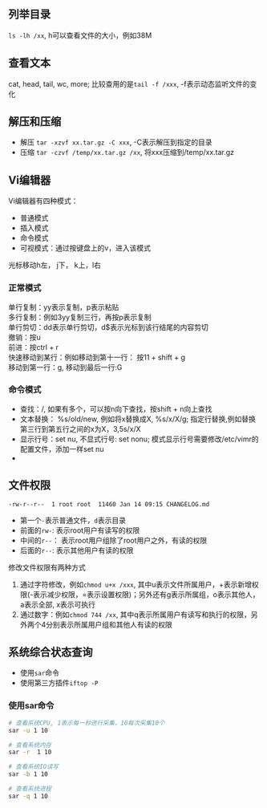 
## 列举目录
`ls -lh /xx`, h可以查看文件的大小，例如38M

## 查看文本
cat, head, tail, wc, more; 比较查用的是`tail -f /xxx`, -f表示动态监听文件的变化


## 解压和压缩

- 解压
`tar -xzvf xx.tar.gz -C xxx`, -C表示解压到指定的目录
- 压缩
`tar -czvf /temp/xx.tar.gz /xx`, 将xxx压缩到/temp/xx.tar.gz

## Vi编辑器
Vi编辑器有四种模式：
- 普通模式
- 插入模式
- 命令模式
- 可视模式：通过按键盘上的v，进入该模式

光标移动h左， j下， k上，l右

### 正常模式
单行复制：yy表示复制，p表示粘贴     
多行复制：例如3yy复制三行，再按p表示复制       
单行剪切：dd表示单行剪切，d$表示光标到该行结尾的内容剪切   
撤销：按u   
前进：按ctrl + r    
快速移动到某行：例如移动到第十一行： 按11 + shift + g    
移动到第一行：g, 移动到最后一行:G  
### 命令模式
- 查找：/, 如果有多个，可以按n向下查找，按shift + n向上查找
- 文本替换： %s/old/new, 例如将x替换成X, %s/x/X/g; 指定行替换,例如替换第三行到第五行之间的x为X，3,5s/x/X
- 显示行号：set nu, 不显式行号: set nonu; 模式显示行号需要修改/etc/vimr的配置文件，添加一样set nu
-  


## 文件权限
`-rw-r--r--  1 root root  11460 Jan 14 09:15 CHANGELOG.md`   
- 第一个`-`表示普通文件，`d`表示目录
- 前面的`rw-`: 表示root用户有读写的权限
- 中间的`r--`： 表示root用户组除了root用户之外，有读的权限
- 后面的`r--`: 表示其他用户有读的权限

修改文件权限有两种方式
1. 通过字符修改，例如`chmod u+x /xxx`, 其中u表示文件所属用户，+表示新增权限(-表示减少权限，=表示设置权限)；另外还有g表示所属组，o表示其他人，a表示全部, x表示可执行
2. 通过数字：例如`chmod 744 /xx`, 其中q表示所属用户有读写和执行的权限，另外两个4分别表示所属用户组和其他人有读的权限

## 系统综合状态查询
- 使用`sar`命令
- 使用第三方插件`iftop -P`

### 使用sar命令
```sh
# 查看系统CPU, 1表示每一秒进行采集，10每次采集10个
sar -u 1 10

# 查看系统内存
sar -r  1 10

# 查看系统IO读写
sar -b 1 10

# 查看系统进程
sar -q 1 10

```
